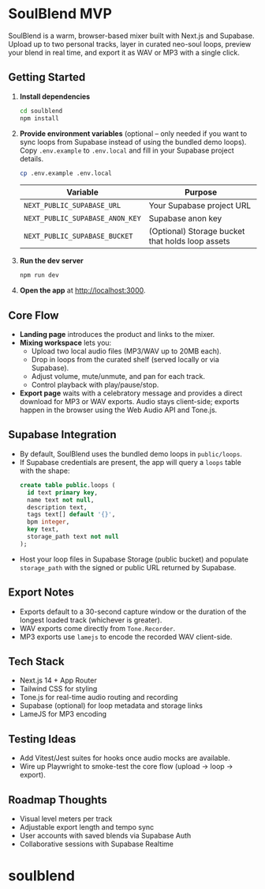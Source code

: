 # SoulBlend MVP

SoulBlend is a warm, browser-based mixer built with Next.js and Supabase. Upload up to two personal tracks, layer in curated neo-soul loops, preview your blend in real time, and export it as WAV or MP3 with a single click.

## Getting Started

1. **Install dependencies**
    ```bash
    cd soulblend
    npm install
    ```
2. **Provide environment variables** (optional – only needed if you want to sync loops from Supabase instead of using the bundled demo loops). Copy `.env.example` to `.env.local` and fill in your Supabase project details.
   ```bash
   cp .env.example .env.local
   ```

   | Variable | Purpose |
   | --- | --- |
   | `NEXT_PUBLIC_SUPABASE_URL` | Your Supabase project URL |
   | `NEXT_PUBLIC_SUPABASE_ANON_KEY` | Supabase anon key |
   | `NEXT_PUBLIC_SUPABASE_BUCKET` | (Optional) Storage bucket that holds loop assets |

3. **Run the dev server**
   ```bash
   npm run dev
   ```

4. **Open the app** at [http://localhost:3000](http://localhost:3000).

## Core Flow

- **Landing page** introduces the product and links to the mixer.
- **Mixing workspace** lets you:
  - Upload two local audio files (MP3/WAV up to 20MB each).
  - Drop in loops from the curated shelf (served locally or via Supabase).
  - Adjust volume, mute/unmute, and pan for each track.
  - Control playback with play/pause/stop.
- **Export page** waits with a celebratory message and provides a direct download for MP3 or WAV exports. Audio stays client-side; exports happen in the browser using the Web Audio API and Tone.js.

## Supabase Integration

- By default, SoulBlend uses the bundled demo loops in `public/loops`.
- If Supabase credentials are present, the app will query a `loops` table with the shape:
  ```sql
  create table public.loops (
    id text primary key,
    name text not null,
    description text,
    tags text[] default '{}',
    bpm integer,
    key text,
    storage_path text not null
  );
  ```
- Host your loop files in Supabase Storage (public bucket) and populate `storage_path` with the signed or public URL returned by Supabase.

## Export Notes

- Exports default to a 30-second capture window or the duration of the longest loaded track (whichever is greater).
- WAV exports come directly from `Tone.Recorder`.
- MP3 exports use `lamejs` to encode the recorded WAV client-side.

## Tech Stack

- Next.js 14 + App Router
- Tailwind CSS for styling
- Tone.js for real-time audio routing and recording
- Supabase (optional) for loop metadata and storage links
- LameJS for MP3 encoding

## Testing Ideas

- Add Vitest/Jest suites for hooks once audio mocks are available.
- Wire up Playwright to smoke-test the core flow (upload → loop → export).

## Roadmap Thoughts

- Visual level meters per track
- Adjustable export length and tempo sync
- User accounts with saved blends via Supabase Auth
- Collaborative sessions with Supabase Realtime
# soulblend
